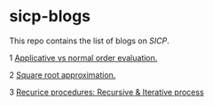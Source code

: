 # sicp-blogs

This repo contains the list of blogs on  *SICP*.

1 [Applicative vs normal order evaluation.](./ch1-blogs/applicative_vs_normal_order_evaluation.md)

2 [Square root approximation.](./ch1-blogs/square_root_approximation.md)

3 [Recurice procedures: Recursive & Iterative process](./ch1-blogs/recursive_iterative_process.md)
